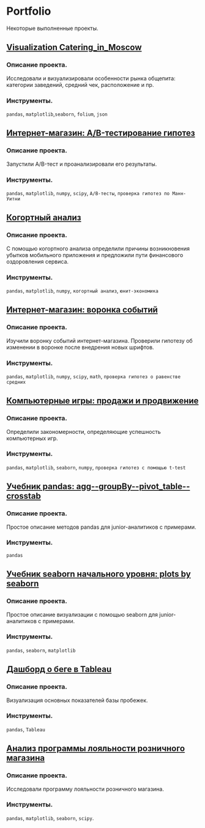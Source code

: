 # Portfolio
Некоторые выполненные проекты.

## [Visualization Catering_in_Moscow](https://github.com/niksan-da/Portfolio/tree/main/Catering_in_Moscow)

### Описание проекта.
Исследовали и визуализировали особенности рынка общепита: категории заведений, средний чек, расположение и пр.

### Инструменты.
`pandas`, `matplotlib`,`seaborn`, `folium`, `json`

## [Интернет-магазин: A/B-тестирование гипотез](https://github.com/niksan-da/Portfolio/tree/main/AB-test_for_online_store)

### Описание проекта.
Запустили A/B-тест и проанализировали его результаты.

### Инструменты.
`pandas`, `matplotlib`, `numpy`, `scipy`, `A/B-тесты`, `проверка гипотез по Манн-Уитни`

## [Когортный анализ](https://github.com/niksan-da/Portfolio/tree/main/Cohort_analysis)

### Описание проекта.
С помощью когортного анализа определили причины возникновения убытков мобильного приложения и предложили пути финансового оздоровления сервиса.

### Инструменты.
`pandas`, `matplotlib`, `numpy`, `когортный анализ`, `юнит-экономика`

## [Интернет-магазин: воронка событий](https://github.com/niksan-da/Portfolio/tree/main/Event_funnel_for_online_store)

### Описание проекта.
Изучили воронку событий интернет-магазина. Проверили гипотезу об изменении в воронке после внедрения новых шрифтов.

### Инструменты.
`pandas`, `matplotlib`, `numpy`, `scipy`, `math`, `проверка гипотез о равенстве средних`

## [Компьютерные игры: продажи и продвижение](https://github.com/niksan-da/Portfolio/tree/main/Games_sales)

### Описание проекта.
Определили закономерности, определяющие успешность компьютерных игр.

### Инструменты.
`pandas`, `matplotlib`, `seaborn`, `numpy`, `проверка гипотез с помощью t-test`

## [Учебник pandas: agg--groupBy--pivot_table--crosstab](https://github.com/niksan-da/Portfolio/tree/main/Tutorial_Agg_GroupBy_Pivot_Table_Crosstab)

### Описание проекта.
Простое описание методов pandas для junior-аналитиков с примерами.
### Инструменты.
`pandas`

## [Учебник seaborn начального уровня: plots by seaborn](https://github.com/niksan-da/Portfolio/tree/main/Tutorial_Plots_by_Seaborn)

### Описание проекта.
Простое описание визуализации с помощью seaborn для junior-аналитиков с примерами.

### Инструменты.
`pandas`, `seaborn`, `matplotlib`

## [Дашборд о беге в Tableau](https://github.com/niksan-da/Portfolio/tree/main/Tableau_Running)

### Описание проекта.
Визуализация основных показателей базы пробежек.

### Инструменты.
`pandas`, `Tableau`

## [Анализ программы лояльности розничного магазина](https://github.com/niksan-da/Portfolio/tree/main/Tableau_Running)

### Описание проекта.
Исследовали программу лояльности розничного магазина.

### Инструменты.
`pandas`, `matplotlib`, `seaborn`, `scipy`.
